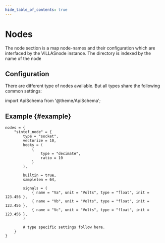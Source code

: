 ```yaml
---
hide_table_of_contents: true
---
```


# Nodes

The node section is a map node-names and their configuration which are interfaced by the VILLASnode instance.
The directory is indexed by the name of the node

## Configuration

There are different type of nodes available. But all types share the following common settings:

import ApiSchema from '@theme/ApiSchema';

<ApiSchema example pointer="#/components/schemas/node" />

## Example {#example}

<!-- TODO: Convert to json -->
```
nodes = {
	"sintef_node" = {
		type = "socket",
		vectorize = 10,
		hooks = (
			{
				type = "decimate",
				ratio = 10
			}
		),

		builtin = true,
		samplelen = 64,

		signals = (
			{ name = "Va", unit = "Volts", type = "float", init = 123.456 },
			{ name = "Vb", unit = "Volts", type = "float", init = 123.456 },
			{ name = "Vc", unit = "Volts", type = "float", init = 123.456 },
		)

		# type specific settings follow here.
	}
}
```
